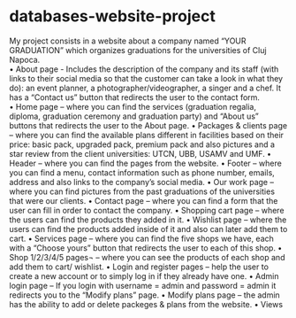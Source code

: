 # databases-website-project
My project consists in a website about a company named “YOUR GRADUATION” which organizes graduations for the universities of Cluj Napoca.\
•	About page - Includes the description of the company and its staff (with links to their social media so that the customer can take a look in what they do): an event planner, a photographer/videographer, a singer and a chef. It has a “Contact us” button that redirects the user to the contact form.\
•	Home page – where you can find the services (graduation regalia, diploma, graduation ceremony and graduation party) and “About us” buttons that redirects the user to the About page.
•	Packages & clients page – where you can find the available plans different in facilities based on their price: basic pack, upgraded pack, premium pack and also pictures and a star review from the client universities: UTCN, UBB, USAMV and UMF.
•	Header – where you can find the pages from the website.
•	Footer – where you can find a menu, contact information such as phone number, emails, address and also links to the company’s social media.
•	Our work page – where you can find pictures from the past graduations of the universities that were our clients.
•	Contact page – where you can find a form that the user can fill in order to contact the company.
•	Shopping cart page – where the users can find the products they added in it.
•	Wishlist page – where the users can find the products added inside of it and also can later add them to cart.
•	Services page – where you can find the five shops we have, each with a “Choose yours” button that redirects the user to each of this shop.
•	Shop 1/2/3/4/5 pages¬ – where you can see the products of each shop and add them to cart/ wishlist.
•	Login and register pages – help the user to create a new account or to simply log in if they already have one.
•	Admin login page – If you login with username = admin and password = admin it redirects you to the “Modify plans” page.
•	Modify plans page – the admin has the ability to add or delete packeges & plans from the website.
•	Views
